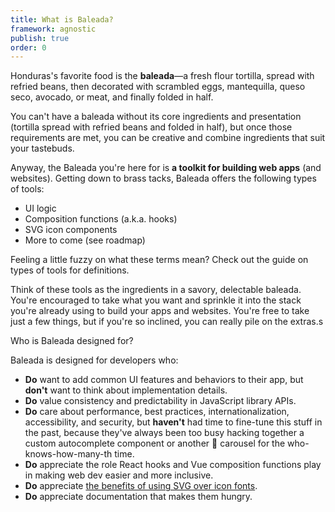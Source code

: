 ```yaml
---
title: What is Baleada?
framework: agnostic
publish: true
order: 0
---
```


Honduras's favorite food is the **baleada**—a fresh flour tortilla, spread with refried beans, then decorated with scrambled eggs, mantequilla, queso seco, avocado, or meat, and finally folded in half.

You can't have a baleada without its core ingredients and presentation (tortilla spread with refried beans and folded in half), but once those requirements are met, you can be creative and combine ingredients that suit your tastebuds.

Anyway, the Baleada you're here for is **a toolkit for building web apps** (and websites). Getting down to brass tacks, Baleada offers the following types of tools:
- UI logic
- Composition functions (a.k.a. hooks)
- SVG icon components
- More to come (<NuxtLink to="/docs/roadmap">see roadmap</NuxtLink>)

<NiftyAside>
Feeling a little fuzzy on what these terms mean? Check out the guide on <NuxtLink to="/docs/types-of-tools">types of tools</NuxtLink> for definitions.
</NiftyAside>

Think of these tools as the ingredients in a savory, delectable baleada. You're encouraged to take what you want and sprinkle it into the stack you're already using to build your apps and websites. You're free to take just a few things, but if you're so inclined, you can really pile on the extras.s

<NiftyHeading level="2">
Who is Baleada designed for?
</NiftyHeading>

Baleada is designed for developers who:
- **Do** want to add common UI features and behaviors to their app, but **don't** want to think about implementation details.
- **Do** value consistency and predictability in JavaScript library APIs.
- **Do** care about performance, best practices, internationalization, accessibility, and security, but **haven't** had time to fine-tune this stuff in the past, because they've always been too busy hacking together a custom autocomplete component or another 🤬 carousel for the who-knows-how-many-th time.
- **Do** appreciate the role React hooks and Vue composition functions play in making web dev easier and more inclusive.
- **Do** appreciate [the benefits of using SVG over icon fonts](http://www.fullstackradio.com/47).
- **Do** appreciate documentation that makes them hungry.
<!-- - **Do** want a design system to govern their styles, but **don't** want their apps and sites to look like everyone else's. -->

<!-- <NiftyAside>
  <p>
    Baleada 1.0.0 will be optimized for developers building with <a href="http://vuejs.org/">Vue.js</a>, styling with <a href="http://tailwindcss.com/">TailwindCSS</a>, and using <a href="https://www.netlify.com">Netlify</a> services like <a href="https://www.netlify.com/docs/identity/">Identity</a> and <a href="https://www.netlify.com/products/functions/">Functions</a>.
  </p>
  <p>
    Future versions aim to not just support other stacks, but design specifically for them, as well. Check out the <NuxtLink to="/docs/roadmap">roadmap</NuxtLink> for more info.
  </p>
</NiftyAside> -->
